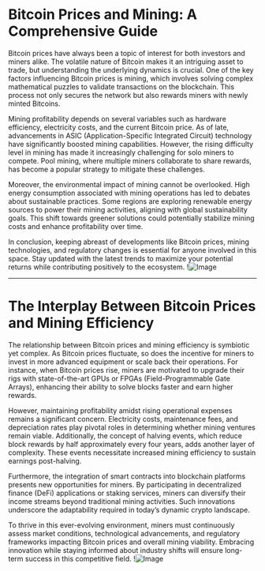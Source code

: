 # Bitcoin Prices and Mining: A Comprehensive Guide

Bitcoin prices have always been a topic of interest for both investors and miners alike. The volatile nature of Bitcoin makes it an intriguing asset to trade, but understanding the underlying dynamics is crucial. One of the key factors influencing Bitcoin prices is mining, which involves solving complex mathematical puzzles to validate transactions on the blockchain. This process not only secures the network but also rewards miners with newly minted Bitcoins.

Mining profitability depends on several variables such as hardware efficiency, electricity costs, and the current Bitcoin price. As of late, advancements in ASIC (Application-Specific Integrated Circuit) technology have significantly boosted mining capabilities. However, the rising difficulty level in mining has made it increasingly challenging for solo miners to compete. Pool mining, where multiple miners collaborate to share rewards, has become a popular strategy to mitigate these challenges.

Moreover, the environmental impact of mining cannot be overlooked. High energy consumption associated with mining operations has led to debates about sustainable practices. Some regions are exploring renewable energy sources to power their mining activities, aligning with global sustainability goals. This shift towards greener solutions could potentially stabilize mining costs and enhance profitability over time.

In conclusion, keeping abreast of developments like Bitcoin prices, mining technologies, and regulatory changes is essential for anyone involved in this space. Stay updated with the latest trends to maximize your potential returns while contributing positively to the ecosystem. !![Image](https://github.com/user-attachments/assets/3be06921-4469-491d-bd37-5f14c53422b7)

---

# The Interplay Between Bitcoin Prices and Mining Efficiency

The relationship between Bitcoin prices and mining efficiency is symbiotic yet complex. As Bitcoin prices fluctuate, so does the incentive for miners to invest in more advanced equipment or scale back their operations. For instance, when Bitcoin prices rise, miners are motivated to upgrade their rigs with state-of-the-art GPUs or FPGAs (Field-Programmable Gate Arrays), enhancing their ability to solve blocks faster and earn higher rewards.

However, maintaining profitability amidst rising operational expenses remains a significant concern. Electricity costs, maintenance fees, and depreciation rates play pivotal roles in determining whether mining ventures remain viable. Additionally, the concept of halving events, which reduce block rewards by half approximately every four years, adds another layer of complexity. These events necessitate increased mining efficiency to sustain earnings post-halving.

Furthermore, the integration of smart contracts into blockchain platforms presents new opportunities for miners. By participating in decentralized finance (DeFi) applications or staking services, miners can diversify their income streams beyond traditional mining activities. Such innovations underscore the adaptability required in today’s dynamic crypto landscape.

To thrive in this ever-evolving environment, miners must continuously assess market conditions, technological advancements, and regulatory frameworks impacting Bitcoin prices and overall mining viability. Embracing innovation while staying informed about industry shifts will ensure long-term success in this competitive field. !![Image](https://github.com/user-attachments/assets/3be06921-4469-491d-bd37-5f14c53422b7)